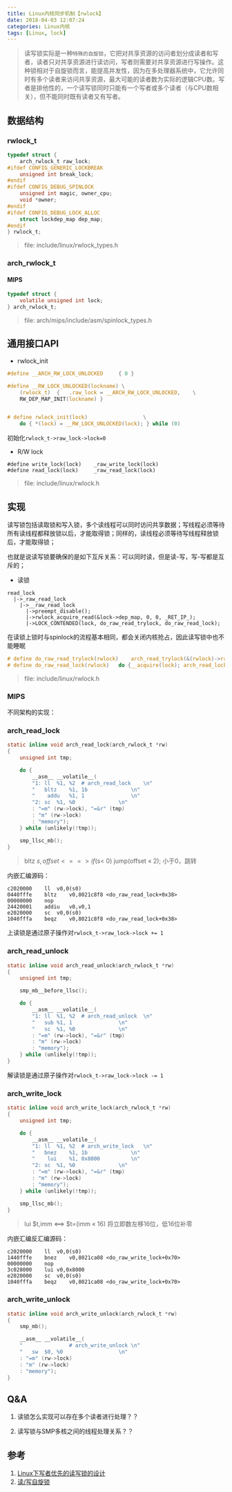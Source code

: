```yaml
---
title: Linux内核同步机制【rwlock】
date: 2018-04-03 12:07:24
categories: Linux内核
tags: [Linux, lock]
---
```


>读写锁实际是一种`特殊的自旋锁`，它把对共享资源的访问者划分成读者和写者，读者只对共享资源进行读访问，写者则需要对共享资源进行写操作。这种锁相对于自旋锁而言，能提高并发性，因为在多处理器系统中，它允许同时有多个读者来访问共享资源，最大可能的读者数为实际的逻辑CPU数。写者是排他性的，一个读写锁同时只能有一个写者或多个读者（与CPU数相关），但不能同时既有读者又有写者。

<!--more-->


## 数据结构

### rwlock_t

``` C
typedef struct {
	arch_rwlock_t raw_lock;
#ifdef CONFIG_GENERIC_LOCKBREAK
	unsigned int break_lock;
#endif
#ifdef CONFIG_DEBUG_SPINLOCK
	unsigned int magic, owner_cpu;
	void *owner;
#endif
#ifdef CONFIG_DEBUG_LOCK_ALLOC
	struct lockdep_map dep_map;
#endif
} rwlock_t;
```
>file: include/linux/rwlock_types.h

### arch_rwlock_t

#### MIPS

``` C
typedef struct {
    volatile unsigned int lock;
} arch_rwlock_t;
```
>file: arch/mips/include/asm/spinlock_types.h

## 通用接口API

* rwlock_init

``` C
#define __ARCH_RW_LOCK_UNLOCKED     { 0 }

#define __RW_LOCK_UNLOCKED(lockname) \
    (rwlock_t)  {   .raw_lock = __ARCH_RW_LOCK_UNLOCKED,    \
	RW_DEP_MAP_INIT(lockname) }


# define rwlock_init(lock)                  \
    do { *(lock) = __RW_LOCK_UNLOCKED(lock); } while (0)
```

初始化`rwlock_t->raw_lock->lock=0`

* R/W lock

```
#define write_lock(lock)    _raw_write_lock(lock)
#define read_lock(lock)     _raw_read_lock(lock)
```
>file: include/linux/rwlock.h

## 实现

读写锁包括读取锁和写入锁，多个读线程可以同时访问共享数据；写线程必须等待所有读线程都释放锁以后，才能取得锁；同样的，读线程必须等待写线程释放锁后，才能取得锁；

也就是说读写锁要确保的是如下互斥关系：可以同时读，但是读-写，写-写都是互斥的；

* 读锁

```
read_lock
  |->_raw_read_lock
	|->__raw_read_lock
	  |->preempt_disable();
	  |->rwlock_acquire_read(&lock->dep_map, 0, 0, _RET_IP_);
	  |->LOCK_CONTENDED(lock, do_raw_read_trylock, do_raw_read_lock);
```
在读锁上锁时与spinlock的流程基本相同，都会关闭内核抢占，因此读写锁中也不能睡眠

``` C
# define do_raw_read_trylock(rwlock)    arch_read_trylock(&(rwlock)->raw_lock)
# define do_raw_read_lock(rwlock)   do {__acquire(lock); arch_read_lock(&(rwlock)->raw_lock); } while (0)
```
>file: include/linux/rwlock.h

### MIPS

不同架构的实现：

### arch_read_lock

``` C
static inline void arch_read_lock(arch_rwlock_t *rw)
{
    unsigned int tmp;

    do {
        __asm__ __volatile__(
        "1: ll  %1, %2  # arch_read_lock    \n"
        "   bltz    %1, 1b              \n"
        "    addu   %1, 1               \n"
        "2: sc  %1, %0              \n"
        : "=m" (rw->lock), "=&r" (tmp)
        : "m" (rw->lock)
        : "memory");
    } while (unlikely(!tmp));

    smp_llsc_mb();
}
```
> bltz $s,offset <==> if($s< 0) jump(offset « 2); 小于0，跳转

内嵌汇编源码：
```
c2020000    ll  v0,0(s0)
0440fffe    bltz    v0,8021c8f8 <do_raw_read_lock+0x38>
00000000    nop
24420001    addiu   v0,v0,1
e2020000    sc  v0,0(s0)
1040fffa    beqz    v0,8021c8f8 <do_raw_read_lock+0x38>
```
上读锁是通过原子操作对`rwlock_t->raw_lock->lock += 1`

### arch_read_unlock

``` C
static inline void arch_read_unlock(arch_rwlock_t *rw)
{
    unsigned int tmp;

    smp_mb__before_llsc();

    do {
        __asm__ __volatile__(
        "1: ll  %1, %2  # arch_read_unlock  \n"
        "   sub %1, 1               \n"
        "   sc  %1, %0              \n"
        : "=m" (rw->lock), "=&r" (tmp)
        : "m" (rw->lock)
        : "memory");
    } while (unlikely(!tmp));
}
```
解读锁是通过原子操作对`rwlock_t->raw_lock->lock -= 1`


### arch_write_lock

``` C
static inline void arch_write_lock(arch_rwlock_t *rw)
{
    unsigned int tmp;

    do {
        __asm__ __volatile__(
        "1: ll  %1, %2  # arch_write_lock   \n"
        "   bnez    %1, 1b              \n"
        "    lui    %1, 0x8000          \n"
        "2: sc  %1, %0              \n"
        : "=m" (rw->lock), "=&r" (tmp)
        : "m" (rw->lock)
        : "memory");
    } while (unlikely(!tmp));

    smp_llsc_mb();
}
```
>
>lui $t,imm <==> $t=(imm « 16)
>将立即数左移16位，低16位补零

内嵌汇编反汇编源码：
```
c2020000    ll  v0,0(s0)
1440fffe    bnez    v0,8021ca08 <do_raw_write_lock+0x70>
00000000    nop
3c028000    lui v0,0x8000
e2020000    sc  v0,0(s0)
1040fffa    beqz    v0,8021ca08 <do_raw_write_lock+0x70>
```


### arch_write_unlock

``` C
static inline void arch_write_unlock(arch_rwlock_t *rw)
{
    smp_mb();

    __asm__ __volatile__(
    "               # arch_write_unlock \n"
    "   sw  $0, %0                  \n"
    : "=m" (rw->lock)
    : "m" (rw->lock)
    : "memory");
}
```

## Q&A

1. 读锁怎么实现可以存在多个读者进行处理？？


2. 读写锁与SMP多核之间的线程处理关系？？


## 参考

1. [Linux下写者优先的读写锁的设计](https://www.ibm.com/developerworks/cn/linux/l-rwlock_writing/)
2. [读/写自旋锁](http://guojing.me/linux-kernel-architecture/posts/read-and-write-spin-lock/)
